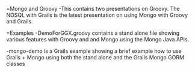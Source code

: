 =Mongo and Groovy
-This contains two presentations on Groovy. The NOSQL with Grails is the latest presentation on using Mongo with Groovy and Grails.

=Examples
-DemoForGGX.groovy contains a stand alone file showing various features with Groovy and and Mongo using the Mongo Java APIs.

-mongo-demo is a Grails example showing a brief example how to use Grails + Mongo using both the stand alone and the Grails Mongo GORM classes
